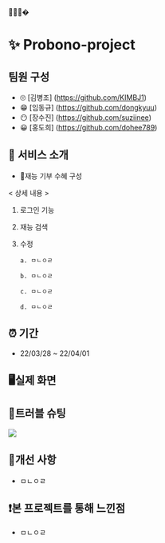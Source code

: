 🚗😜🎃�

# ✨ Probono-project

## 팀원 구성
- 🙄 [김병조] (https://github.com/KIMBJ1)
- 😁 [임동규] (https://github.com/dongkyuu)
- 😶 [장수진] (https://github.com/suziinee)
- 😀 [홍도희] (https://github.com/dohee789)

## 🎈 서비스 소개
- 🚀재능 기부 수혜 구성

< 상세 내용 >
1. 로그인 기능
2. 재능 검색
3. 수정

   ```
   a. ㅁㄴㅇㄹ

   b. ㅁㄴㅇㄹ

   c. ㅁㄴㅇㄹ

   d. ㅁㄴㅇㄹ
   ```
   
 ## ⏰ 기간
 - 22/03/28 ~ 22/04/01

## 🖥실제 화면

## 🎯트러블 슈팅
<a href="https://github.com/ProbonoProject/Probono-project/wiki/Trouble-Shooting"><img src="https://img.shields.io/badge/more about functions-D9B68B?style=for-the-badge&logoWidth=50"/></a>

## 🧐개선 사항

- ㅁㄴㅇㄹ

## ❗본 프로젝트를 통해 느낀점

- ㅁㄴㅇㄹ

